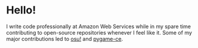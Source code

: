 # Hello!

I write code professionally at Amazon Web Services while in my spare time contributing to open-source
repositories whenever I feel like it. Some of my major contributions led to [osu!](http://github.com/ppy/osu) and
[pygame-ce](http://github.com/pygame-community/pygame-ce).
